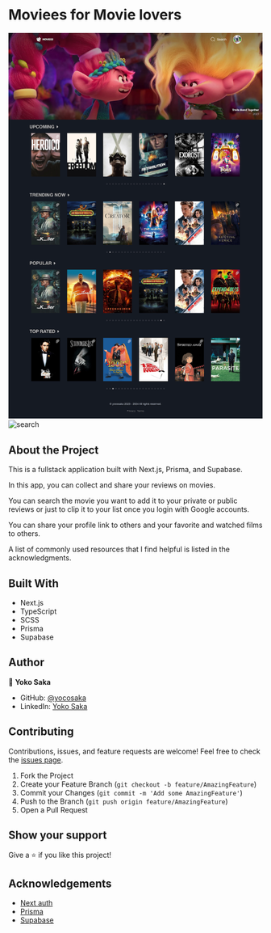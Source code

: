 # Moviees for Movie lovers

![screenshot](./screenshot.png)
![search](./moviees-search.gif)

## About the Project

This is a fullstack application built with Next.js, Prisma, and Supabase.

In this app, you can collect and share your reviews on movies.

You can search the movie you want to add it to your private or public reviews or just to clip it to your list once you login with Google accounts.

You can share your profile link to others and your favorite and watched films to others.

A list of commonly used resources that I find helpful is listed in the acknowledgments.

## Built With

- Next.js
- TypeScript
- SCSS
- Prisma
- Supabase

<!-- ## Live App

[Live App Link](https://www.moviees.life/) -->

<!-- ## Getting Started

To get a local copy up and running follow these simple example steps.

1. On the project GitHub page, navigate to the main page of the repository.
2. Under the repository name, locate and click on a green button named `Code`.
3. Copy the project URL as displayed.
4. If you're running the Windows Operating System, open your command prompt. On Linux, Open your terminal.
5. Change the current working directory to the location where you want the cloned directory to be made. Leave as it is if the current location is where you want the project to be.
6. Type git clone, and then paste the URL you copied in Step 3. <br>
   e.g. $ git clone https://github.com/yourUsername/yourProjectName
7. Press Enter. Your local copy will be created.
8. Go to helpers/baseUrl.js and rewrite the baseUrl like `http://localhost:3001/` so you can run this project in your local environment
9. To run the server, run `npm start`
10. To run the tests, run `npm test` -->

## Author

👤 **Yoko Saka**

- GitHub: [@yocosaka](https://github.com/yocosaka)
- LinkedIn: [Yoko Saka](https://www.linkedin.com/in/yokosaka)

## Contributing

Contributions, issues, and feature requests are welcome!
Feel free to check the [issues page](../../issues).

1. Fork the Project
2. Create your Feature Branch (`git checkout -b feature/AmazingFeature`)
3. Commit your Changes (`git commit -m 'Add some AmazingFeature'`)
4. Push to the Branch (`git push origin feature/AmazingFeature`)
5. Open a Pull Request

## Show your support

Give a ⭐️ if you like this project!

<!-- ## License

This project is [MIT](./LICENSE) licensed except for the design above -->

## Acknowledgements

- [Next auth](https://next-auth.js.org/)
- [Prisma](https://www.prisma.io/)
- [Supabase](https://supabase.com/)
